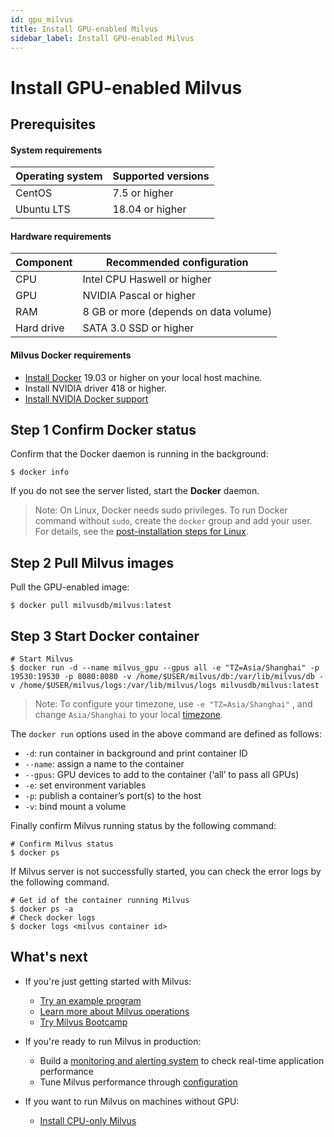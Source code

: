 ```yaml
---
id: gpu_milvus
title: Install GPU-enabled Milvus
sidebar_label: Install GPU-enabled Milvus
---
```


# Install GPU-enabled Milvus

## Prerequisites

#### System requirements

| Operating system | Supported versions |
| :--------------- | :----------------- |
| CentOS           | 7.5 or higher      |
| Ubuntu LTS       | 18.04 or higher    |

#### Hardware requirements

| Component  | Recommended configuration             |
| ---------- | ------------------------------------- |
| CPU        | Intel CPU Haswell or higher           |
| GPU        | NVIDIA Pascal or higher               |
| RAM        | 8 GB or more (depends on data volume) |
| Hard drive | SATA 3.0 SSD or higher                |

#### Milvus Docker requirements

- [Install Docker](https://docs.docker.com/engine/installation/linux/docker-ce/ubuntu/) 19.03 or higher on your local host machine.
- Install NVIDIA driver 418 or higher.
- [Install NVIDIA Docker support](https://github.com/NVIDIA/nvidia-docker)

## Step 1 Confirm Docker status

Confirm that the Docker daemon is running in the background:

```shell
$ docker info
```

If you do not see the server listed, start the **Docker** daemon.

> Note: On Linux, Docker needs sudo privileges. To run Docker command without `sudo`, create the `docker` group and add your user. For details, see the [post-installation steps for Linux](https://docs.docker.com/install/linux/linux-postinstall/).

## Step 2 Pull Milvus images

Pull the GPU-enabled image:

```shell
$ docker pull milvusdb/milvus:latest
```

## Step 3 Start Docker container

```shell
# Start Milvus
$ docker run -d --name milvus_gpu --gpus all -e "TZ=Asia/Shanghai" -p 19530:19530 -p 8080:8080 -v /home/$USER/milvus/db:/var/lib/milvus/db -v /home/$USER/milvus/logs:/var/lib/milvus/logs milvusdb/milvus:latest
```

> Note: To configure your timezone, use `-e "TZ=Asia/Shanghai"` , and change `Asia/Shanghai` to your local [timezone](https://en.wikipedia.org/wiki/List_of_tz_database_time_zones). 

The `docker run` options used in the above command are defined as follows:

- `-d`: run container in background and print container ID
- `--name`: assign a name to the container
- `--gpus`: GPU devices to add to the container (‘all’ to pass all GPUs)
- `-e`: set environment variables
- `-p`: publish a container’s port(s) to the host
- `-v`: bind mount a volume

Finally confirm Milvus running status by the following command:

```shell
# Confirm Milvus status
$ docker ps
```

If Milvus server is not successfully started, you can check the error logs by the following command.

```shell
# Get id of the container running Milvus
$ docker ps -a
# Check docker logs
$ docker logs <milvus container id>
```

## What's next

- If you're just getting started with Milvus:

  - [Try an example program](example_code.md)
  - [Learn more about Milvus operations](milvus_operation.md)
  - [Try Milvus Bootcamp](https://github.com/milvus-io/bootcamp)
  
- If you're ready to run Milvus in production:

  - Build a [monitoring and alerting system](monitor.md) to check real-time application performance
  - Tune Milvus performance through [configuration](../reference/milvus_config.md)
  
- If you want to run Milvus on machines without GPU:
  
  - [Install CPU-only Milvus](cpu_milvus_docker.md)
